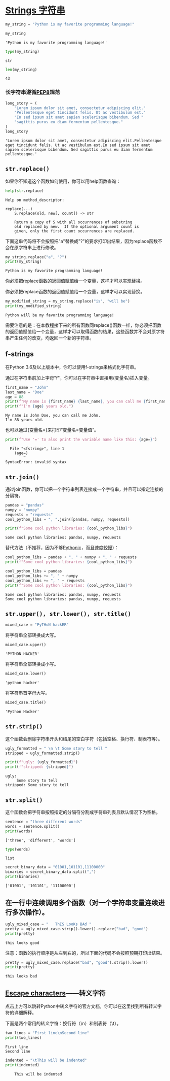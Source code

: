 
# [Strings 字符串 ](https://docs.python.org/3/library/stdtypes.html#text-sequence-type-str)


```python
my_string = "Python is my favorite programming language!"
```


```python
my_string
```




    'Python is my favorite programming language!'




```python
type(my_string)
```




    str




```python
len(my_string)
```




    43



### 长字符串遵循[PEP8](https://www.python.org/dev/peps/pep-0008/#maximum-line-length)规范


```python
long_story = (
    "Lorem ipsum dolor sit amet, consectetur adipiscing elit."
    "Pellentesque eget tincidunt felis. Ut ac vestibulum est."
    "In sed ipsum sit amet sapien scelerisque bibendum. Sed "
    "sagittis purus eu diam fermentum pellentesque."
)
long_story
```




    'Lorem ipsum dolor sit amet, consectetur adipiscing elit.Pellentesque eget tincidunt felis. Ut ac vestibulum est.In sed ipsum sit amet sapien scelerisque bibendum. Sed sagittis purus eu diam fermentum pellentesque.'



## `str.replace()`

如果你不知道这个函数如何使用，你可以用help函数查询：


```python
help(str.replace)
```

    Help on method_descriptor:
    
    replace(...)
        S.replace(old, new[, count]) -> str
        
        Return a copy of S with all occurrences of substring
        old replaced by new.  If the optional argument count is
        given, only the first count occurrences are replaced.
    
    

下面这串代码将不会按照把"a"替换成"?"的要求打印出结果，因为replace函数不会在原字符串上进行修改。


```python
my_string.replace("a", "?")
print(my_string)
```

    Python is my favorite programming language!
    

你必须把replace函数的返回值赋值给一个变量，这样才可以实现替换。

你必须把replace函数的返回值赋值给一个变量，这样才可以实现替换。


```python
my_modified_string = my_string.replace("is", "will be")
print(my_modified_string)
```

    Python will be my favorite programming language!
    

需要注意的是：在本教程接下来的所有函数同replace()函数一样，你必须把函数的返回值赋值给一个变量，这样才可以取得函数的结果，这些函数并不会对原字符串产生任何的改变，均返回一个新的字符串。

## f-strings

在Python 3.6及以上版本中，你可以使用f-strings来格式化字符串。

通过在字符串前加上字母"f"，你可以在字符串中直接用{变量名}插入变量。


```python
first_name = "John"
last_name = "Doe"
age = 88
print(f"My name is {first_name} {last_name}, you can call me {first_name}.")
print(f"I'm {age} years old.")
```

    My name is John Doe, you can call me John.
    I'm 88 years old.
    

也可以通过{变量名=}来打印“变量名=变量值”。


```python
print(f"Use '=' to also print the variable name like this: {age=}")
```


      File "<fstring>", line 1
        (age=)
            ^
    SyntaxError: invalid syntax
    


## `str.join()`

通过join函数，你可以把一个字符串列表连接成一个字符串，并且可以指定连接的分隔符。


```python
pandas = "pandas"
numpy = "numpy"
requests = "requests"
cool_python_libs = ", ".join([pandas, numpy, requests])
```


```python
print(f"Some cool python libraries: {cool_python_libs}")
```

    Some cool python libraries: pandas, numpy, requests
    

替代方法（不推荐，因为不够[Pythonic](http://docs.python-guide.org/en/latest/writing/style/#idioms)，而且速度[较慢](https://waymoot.org/home/python_string/)）：


```python
cool_python_libs = pandas + ", " + numpy + ", " + requests
print(f"Some cool python libraries: {cool_python_libs}")

cool_python_libs = pandas
cool_python_libs += ", " + numpy
cool_python_libs += ", " + requests
print(f"Some cool python libraries: {cool_python_libs}")
```

    Some cool python libraries: pandas, numpy, requests
    Some cool python libraries: pandas, numpy, requests
    

## `str.upper(), str.lower(), str.title()`


```python
mixed_case = "PyTHoN hackER"
```

将字符串全部转换成大写。


```python
mixed_case.upper()
```




    'PYTHON HACKER'



将字符串全部转换成小写。


```python
mixed_case.lower()
```




    'python hacker'



将字符串首字母大写。


```python
mixed_case.title()
```




    'Python Hacker'



## `str.strip()`

这个函数会删除字符串开头和结尾的空白字符（包括空格、换行符、制表符等）。


```python
ugly_formatted = " \n \t Some story to tell "
stripped = ugly_formatted.strip()

print(f"ugly: {ugly_formatted}")
print(f"stripped: {stripped}")
```

    ugly:  
     	 Some story to tell 
    stripped: Some story to tell
    

## `str.split()`

这个函数会把字符串按照指定的分隔符分割成字符串列表且默认情况下为空格。


```python
sentence = "three different words"
words = sentence.split()
print(words)
```

    ['three', 'different', 'words']
    


```python
type(words)
```




    list




```python
secret_binary_data = "01001,101101,11100000"
binaries = secret_binary_data.split(",")
print(binaries)
```

    ['01001', '101101', '11100000']
    

## 在一行中连续调用多个函数（对一个字符串变量连续进行多次操作）。


```python
ugly_mixed_case = "   ThIS LooKs BAd "
pretty = ugly_mixed_case.strip().lower().replace("bad", "good")
print(pretty)
```

    this looks good
    

注意：函数的执行顺序是从左到右的，所以下面的代码不会按照预期打印出结果。


```python
pretty = ugly_mixed_case.replace("bad", "good").strip().lower()
print(pretty)
```

    this looks bad
    

## [Escape characters](http://python-reference.readthedocs.io/en/latest/docs/str/escapes.html#escape-characters)——转义字符

点击上方可以跳转Python中转义字符的官方文档，你可以在这里找到所有转义字符的详细解释。

下面是两个常用的转义字符：换行符（\n）和制表符（\t）。


```python
two_lines = "First line\nSecond line"
print(two_lines)
```

    First line
    Second line
    


```python
indented = "\tThis will be indented"
print(indented)
```

    	This will be indented
    
